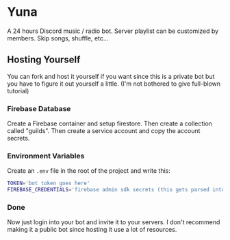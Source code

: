 # Yuna

A 24 hours Discord music / radio bot. Server playlist can be customized by members. Skip songs, shuffle, etc...

## Hosting Yourself

You can fork and host it yourself if you want since this is a private bot but you have to figure it out yourself a little. (I'm not bothered to give full-blown tutorial)

### Firebase Database

Create a Firebase container and setup firestore. Then create a collection called "guilds". Then create a service account and copy the account secrets.

### Environment Variables

Create an `.env` file in the root of the project and write this:

```sh
TOKEN='bot token goes here'
FIREBASE_CREDENTIALS='firebase admin sdk secrets (this gets parsed into JSON from string)'
```

### Done

Now just login into your bot and invite it to your servers. I don't recommend making it a public bot since hosting it use a lot of resources.
